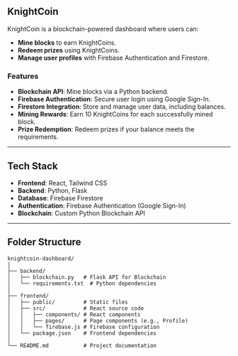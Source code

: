 ## **KnightCoin**

KnightCoin is a blockchain-powered dashboard where users can:
- **Mine blocks** to earn KnightCoins.
- **Redeem prizes** using KnightCoins.
- **Manage user profiles** with Firebase Authentication and Firestore.

### **Features**

- **Blockchain API**: Mine blocks via a Python backend.
- **Firebase Authentication**: Secure user login using Google Sign-In.
- **Firestore Integration**: Store and manage user data, including balances.
- **Mining Rewards**: Earn 10 KnightCoins for each successfully mined block.
- **Prize Redemption**: Redeem prizes if your balance meets the requirements.

---

## **Tech Stack**

- **Frontend**: React, Tailwind CSS
- **Backend**: Python, Flask
- **Database**: Firebase Firestore
- **Authentication**: Firebase Authentication (Google Sign-In)
- **Blockchain**: Custom Python Blockchain API

---

## **Folder Structure**

```
knightcoin-dashboard/
│
├── backend/
│   ├── blockchain.py   # Flask API for Blockchain
│   └── requirements.txt  # Python dependencies
│
├── frontend/
│   ├── public/         # Static files
│   ├── src/            # React source code
│   │   ├── components/ # React components
│   │   ├── pages/      # Page components (e.g., Profile)
│   │   └── firebase.js # Firebase configuration
│   └── package.json    # Frontend dependencies
│
└── README.md           # Project documentation
```
